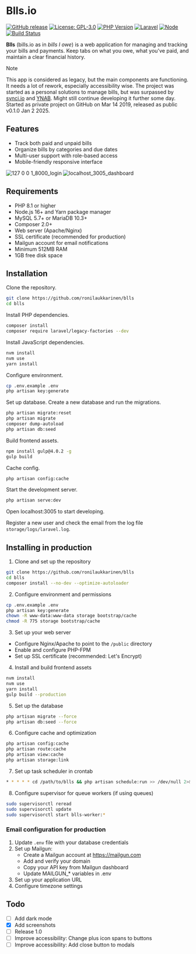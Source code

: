 # Blls.io

[![GitHub release](https://img.shields.io/github/tag/ronilaukkarinen/blls.svg?style=flat-square)](https://github.com/ronilaukkarinen/blls/releases)
[![License: GPL-3.0](https://img.shields.io/badge/License-GPL--3.0-blue.svg?style=flat-square)](https://www.gnu.org/licenses/gpl-3.0)
[![PHP Version](https://img.shields.io/badge/PHP-8.1%2B-blue.svg?style=flat-square)](https://www.php.net)
[![Laravel](https://img.shields.io/badge/Laravel-10.x-red.svg?style=flat-square)](https://laravel.com)
[![Node](https://img.shields.io/badge/Node-16.x-green.svg?style=flat-square)](https://nodejs.org)
[![Build Status](https://img.shields.io/github/actions/workflow/status/ronilaukkarinen/blls/ci.yml?branch=main&style=flat-square)](https://github.com/ronilaukkarinen/blls/actions)

**Blls** (bills.io as in _bills I owe_) is a web application for managing and tracking your bills and payments. Keep tabs on what you owe, what you've paid, and maintain a clear financial history.

> [!NOTE]  
> This app is considered as legacy, but the main components are functioning. It needs a lot of rework, especially accessibility wise. The project was started as a personal solutions to manage bills, but was surpassed by [synci.io](https://synci.io/) and [YNAB](https://www.ynab.com). Might still continue developing it further some day. Started as private project on GitHub on Mar 14 2019, released as public v0.1.0 Jan 2 2025.

## Features

* Track both paid and unpaid bills
* Organize bills by categories and due dates
* Multi-user support with role-based access
* Mobile-friendly responsive interface

![127 0 0 1_8000_login](https://github.com/user-attachments/assets/8444058b-285a-407b-9576-c9775bf4560e)
![localhost_3005_dashboard](https://github.com/user-attachments/assets/2538766e-ac93-4389-86b3-2b92a98e7a13)

## Requirements

* PHP 8.1 or higher
* Node.js 16+ and Yarn package manager
* MySQL 5.7+ or MariaDB 10.3+
* Composer 2.0+
* Web server (Apache/Nginx)
* SSL certificate (recommended for production)
* Mailgun account for email notifications
* Minimum 512MB RAM
* 1GB free disk space

## Installation

Clone the repository.

```bash
git clone https://github.com/ronilaukkarinen/blls
cd blls
```

Install PHP dependencies.

```bash
composer install
composer require laravel/legacy-factories --dev
```

Install JavaScript dependencies.

```bash
nvm install
nvm use
yarn install
```

Configure environment.

```bash
cp .env.example .env
php artisan key:generate
```

Set up database. Create a new database and run the migrations.

```bash
php artisan migrate:reset
php artisan migrate
composer dump-autoload
php artisan db:seed
```

Build frontend assets.

```bash
npm install gulp@4.0.2 -g
gulp build
```

Cache config.

```bash
php artisan config:cache
```

Start the development server.

```bash
php artisan serve:dev
```

Open localhost:3005 to start developing.

Register a new user and check the email from the log file `storage/logs/laravel.log`.

## Installing in production

1. Clone and set up the repository
```bash
git clone https://github.com/ronilaukkarinen/blls
cd blls
composer install --no-dev --optimize-autoloader
```

2. Configure environment and permissions
```bash
cp .env.example .env
php artisan key:generate
chown -R www-data:www-data storage bootstrap/cache
chmod -R 775 storage bootstrap/cache
```

3. Set up your web server
- Configure Nginx/Apache to point to the `/public` directory
- Enable and configure PHP-FPM
- Set up SSL certificate (recommended: Let's Encrypt)

4. Install and build frontend assets
```bash
nvm install
nvm use
yarn install
gulp build --production
```

5. Set up the database
```bash
php artisan migrate --force
php artisan db:seed --force
```

6. Configure cache and optimization
```bash
php artisan config:cache
php artisan route:cache
php artisan view:cache
php artisan storage:link
```

7. Set up task scheduler in crontab
```bash
* * * * * cd /path/to/blls && php artisan schedule:run >> /dev/null 2>&1
```

8. Configure supervisor for queue workers (if using queues)
```bash
sudo supervisorctl reread
sudo supervisorctl update
sudo supervisorctl start blls-worker:*
```

### Email configuration for production

1. Update `.env` file with your database credentials
2. Set up Mailgun:
   - Create a Mailgun account at https://mailgun.com
   - Add and verify your domain
   - Copy your API key from Mailgun dashboard
   - Update MAILGUN_* variables in .env
3. Set up your application URL
4. Configure timezone settings

## Todo

- [ ] Add dark mode
- [x] Add screenshots
- [ ] Release 1.0
- [ ] Improve accessibility: Change plus icon spans to buttons
- [ ] Improve accessibility: Add close button to modals

